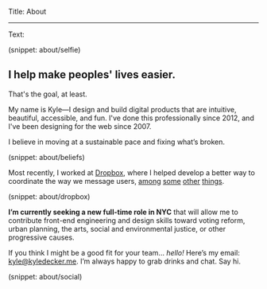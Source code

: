 Title: About

----

Text:

(snippet: about/selfie)

## I help make peoples' lives&nbsp;easier.

That's the goal, at least.

My name is Kyle—I design and build digital products that are intuitive, beautiful, accessible, and fun. I've done this professionally since 2012, and I've been designing for the web since 2007.

I believe in moving at a sustainable pace and fixing what’s broken.

(snippet: about/beliefs)

Most recently, I worked at [Dropbox](https://www.dropbox.com/), where I helped develop a better way to coordinate the way we message users, [among](https://dribbble.com/shots/4138623-Fit-Fill-Icon-Design-Process) [some](https://dribbble.com/shots/4309432-Design-Session-Cheat-Sheet) [other](https://dribbble.com/shots/3288748-Dropbox-Design-Book-Club) [things](https://dribbble.com/shots/3689574-Menu-Loader).

(snippet: about/dropbox)

**I’m currently seeking a new full-time role in <span class="uppercase">NYC</span>** that will allow me to contribute front-end engineering and design skills toward voting reform, urban planning, the arts, social and environmental justice, or other progressive causes.

If you think I might be a good fit for your team... *hello!* Here’s my email: <kyle@kyledecker.me>. I’m always happy to grab drinks and chat. Say hi.

(snippet: about/social)
